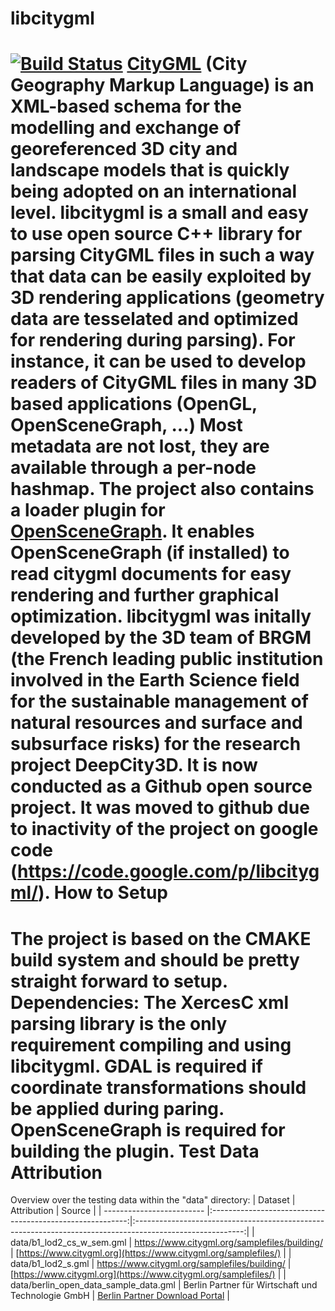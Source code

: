 libcitygml
==========
[![Build Status](https://travis-ci.org/jklimke/libcitygml.svg?branch=master)](https://travis-ci.org/jklimke/libcitygml)
[CityGML](http://www.citygml.org/) (City Geography Markup Language) is an XML-based schema for the modelling and exchange of georeferenced 3D city and landscape models that is quickly being adopted on an international level.
libcitygml is a small and easy to use open source C++ library for parsing CityGML files in such a way that data can be easily exploited by 3D rendering applications (geometry data are tesselated and optimized for rendering during parsing). For instance, it can be used to develop readers of CityGML files in many 3D based applications (OpenGL, OpenSceneGraph, ...) Most metadata are not lost, they are available through a per-node hashmap.
The project also contains a loader plugin for [OpenSceneGraph](http://www.openscenegraph.org/). It enables OpenSceneGraph (if installed) to read citygml documents for easy rendering and further graphical optimization.
libcitygml was initally developed by the 3D team of BRGM (the French leading public institution involved in the Earth Science field for the sustainable management of natural resources and surface and subsurface risks) for the research project DeepCity3D. It is now conducted as a Github open source project.
It was moved to github due to inactivity of the project on google code (https://code.google.com/p/libcitygml/).
How to Setup
============
The project is based on the CMAKE build system and should be pretty straight forward to setup.
Dependencies:
The XercesC xml parsing library is the only requirement compiling and using libcitygml.
GDAL is required if coordinate transformations should be applied during paring.
OpenSceneGraph is required for building the plugin.
Test Data Attribution
=====================
Overview over the testing data within the "data" directory:
| Dataset                               | Attribution                                               | Source                                                                                                    |
| -------------------------             |:---------------------------------------------------------:|:---------------------------------------------------------------------------------------------------------:| 
| data/b1_lod2_cs_w_sem.gml             | https://www.citygml.org/samplefiles/building/             | [https://www.citygml.org](https://www.citygml.org/samplefiles/)                                           |
| data/b1_lod2_s.gml                    | https://www.citygml.org/samplefiles/building/             | [https://www.citygml.org](https://www.citygml.org/samplefiles/)                                           |
| data/berlin_open_data_sample_data.gml | Berlin Partner für Wirtschaft und Technologie GmbH        | [Berlin Partner Download Portal](http://www.businesslocationcenter.de/berlin3d-downloadportal/?lang=en)   |
